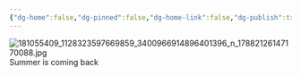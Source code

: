 ```yaml
---
{"dg-home":false,"dg-pinned":false,"dg-home-link":false,"dg-publish":true,"tags":["dgblip"],"disabled rules":["yaml-title","yaml-title-alias","file-name-heading"],"title":"philipp on instagram @ 2021-05-01","created-date":"2021-05-01T12:00:00","updated-date":"2025-05-02T17:43:07","dg-path":"blips/17882126147170088.md","permalink":"/blips/17882126147170088/","dgPassFrontmatter":true}
---
```



![181055409_1128323597669859_3400966914896401396_n_17882126147170088.jpg](/img/user/attachments/181055409_1128323597669859_3400966914896401396_n_17882126147170088.jpg)
Summer is coming back



